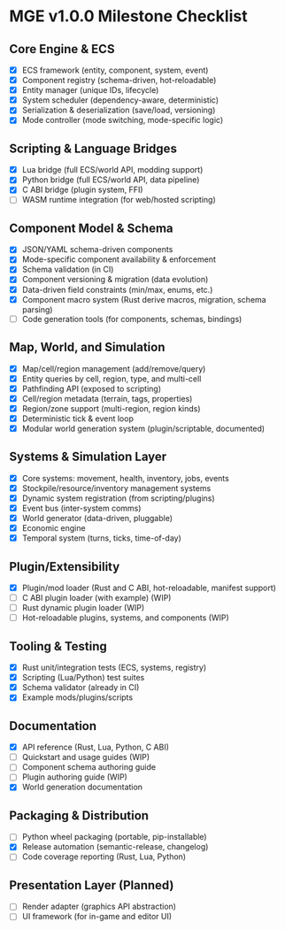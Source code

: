 # MGE v1.0.0 Milestone Checklist

## Core Engine & ECS

- [x] ECS framework (entity, component, system, event)
- [x] Component registry (schema-driven, hot-reloadable)
- [x] Entity manager (unique IDs, lifecycle)
- [x] System scheduler (dependency-aware, deterministic)
- [x] Serialization & deserialization (save/load, versioning)
- [x] Mode controller (mode switching, mode-specific logic)

## Scripting & Language Bridges

- [x] Lua bridge (full ECS/world API, modding support)
- [x] Python bridge (full ECS/world API, data pipeline)
- [x] C ABI bridge (plugin system, FFI)
- [ ] WASM runtime integration (for web/hosted scripting)

## Component Model & Schema

- [x] JSON/YAML schema-driven components
- [x] Mode-specific component availability & enforcement
- [x] Schema validation (in CI)
- [x] Component versioning & migration (data evolution)
- [x] Data-driven field constraints (min/max, enums, etc.)
- [x] Component macro system (Rust derive macros, migration, schema parsing)
- [ ] Code generation tools (for components, schemas, bindings)

## Map, World, and Simulation

- [x] Map/cell/region management (add/remove/query)
- [x] Entity queries by cell, region, type, and multi-cell
- [x] Pathfinding API (exposed to scripting)
- [x] Cell/region metadata (terrain, tags, properties)
- [x] Region/zone support (multi-region, region kinds)
- [x] Deterministic tick & event loop
- [x] Modular world generation system (plugin/scriptable, documented)

## Systems & Simulation Layer

- [x] Core systems: movement, health, inventory, jobs, events
- [x] Stockpile/resource/inventory management systems
- [x] Dynamic system registration (from scripting/plugins)
- [x] Event bus (inter-system comms)
- [x] World generator (data-driven, pluggable)
- [x] Economic engine
- [x] Temporal system (turns, ticks, time-of-day)

## Plugin/Extensibility

- [x] Plugin/mod loader (Rust and C ABI, hot-reloadable, manifest support)
- [ ] C ABI plugin loader (with example) (WIP)
- [ ] Rust dynamic plugin loader (WIP)
- [ ] Hot-reloadable plugins, systems, and components (WIP)

## Tooling & Testing

- [x] Rust unit/integration tests (ECS, systems, registry)
- [x] Scripting (Lua/Python) test suites
- [x] Schema validator (already in CI)
- [x] Example mods/plugins/scripts

## Documentation

- [x] API reference (Rust, Lua, Python, C ABI)
- [ ] Quickstart and usage guides (WIP)
- [ ] Component schema authoring guide
- [ ] Plugin authoring guide (WIP)
- [x] World generation documentation

## Packaging & Distribution

- [ ] Python wheel packaging (portable, pip-installable)
- [x] Release automation (semantic-release, changelog)
- [ ] Code coverage reporting (Rust, Lua, Python)

## Presentation Layer (Planned)

- [ ] Render adapter (graphics API abstraction)
- [ ] UI framework (for in-game and editor UI)
